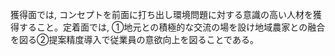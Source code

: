 獲得面では, コンセプトを前面に打ち出し環境問題に対する意識の高い人材を獲得すること。定着面では, ①地元との積極的な交流の場を設け地域農家との融合を図る②提案精度導入で従業員の意欲向上を図ることである。